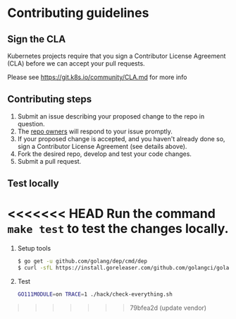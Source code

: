 # Contributing guidelines

## Sign the CLA

Kubernetes projects require that you sign a Contributor License Agreement (CLA) before we can accept your pull requests.
  
Please see https://git.k8s.io/community/CLA.md for more info

## Contributing steps

1. Submit an issue describing your proposed change to the repo in question.
1. The [repo owners](OWNERS) will respond to your issue promptly.
1. If your proposed change is accepted, and you haven't already done so, sign a Contributor License Agreement (see details above).
1. Fork the desired repo, develop and test your code changes.
1. Submit a pull request.

## Test locally

<<<<<<< HEAD
Run the command `make test` to test the changes locally.
=======
1. Setup tools
    ```bash
    $ go get -u github.com/golang/dep/cmd/dep
    $ curl -sfL https://install.goreleaser.com/github.com/golangci/golangci-lint.sh | sh -s -- -b $(go env GOPATH)/bin v1.15.0
    ```
1. Test
    ```bash
    GO111MODULE=on TRACE=1 ./hack/check-everything.sh
    ```

>>>>>>> 79bfea2d (update vendor)
